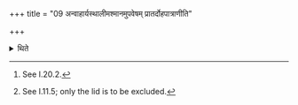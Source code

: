 +++
title = "09 अन्वाहार्यस्थालीमश्मानमुपवेषम् प्रातर्दोहपात्राणीति"

+++

<details><summary>थिते</summary>

9. (He keeps the following remaing utensils viz.)[^1] the pot for Anvāhārya rice, stone and the fire-stiring stick, the vessels for morning milking.[^2]  

[^1]: See I.20.2.  

[^2]: See I.11.5; only the lid is to be excluded.
</details>
